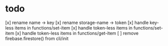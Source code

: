 # todo

[x] rename name -> key
[x] rename storage-name -> token
[x] handle key-less items in functions/set-item
[x] handle token-less items in functions/set-item
[x] handle token-less items in functions/get-item
[ ] remove firebase.firestore() from cli/init

